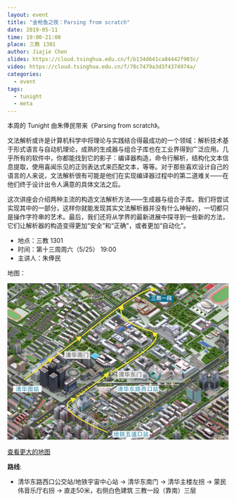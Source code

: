 ```yaml
---
layout: event
title: "金枪鱼之夜：Parsing from scratch"
date: 2019-05-11
time: 19:00-21:00
place: 三教 1301
author: Jiajie Chen
slides: https://cloud.tsinghua.edu.cn/f/b134d641ca84442f903c/
video: https://cloud.tsinghua.edu.cn/f/78c7479a3d3f4374974a/
categories:
  - event
tags:
  - tunight
  - meta
---
```


本周的 Tunight 由朱俸民带来《Parsing from scratch》。

文法解析或许是计算机科学中将理论与实践结合得最成功的一个领域：解析技术基于形式语言与自动机理论，成熟的生成器与组合子库也在工业界得到广泛应用。几乎所有的软件中，你都能找到它的影子：编译器构造，命令行解析，结构化文本信息提取，使用喜闻乐见的正则表达式来匹配文本，等等。对于那些喜欢设计自己的语言的人来说，文法解析很有可能是他们在实现编译器过程中的第二道难关——在他们终于设计出令人满意的具体文法之后。

这次讲座会介绍两种主流的构造文法解析方法——生成器与组合子库。我们将尝试实现其中的一部分，这样你就能发现其实文法解析器并没有什么神秘的，一切都只是操作字符串的艺术。最后，我们还将从学界的最新进展中探寻到一些新的方法，它们让解析器的构造变得更加“安全”和“正确”，或者更加“自动化”。

* 地点：三教 1301
* 时间：第十三周周六（5/25） 19:00
* 主讲人：朱俸民

地图：

![](/assets/img/events/map_t3_sec1.jpg)

<a class="hidden-xs" href="https://www.openstreetmap.org/#map=17/40.00120/116.32246">查看更大的地图</a>

**路线**:

 - 清华东路西口公交站/地铁宇宙中心站 -> 清华东南门 -> 清华主楼左拐 ->  蒙民伟音乐厅右拐 -> 直走50米，右侧白色建筑 三教一段（靠南）三层
